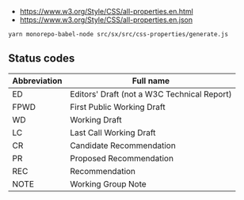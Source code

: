 - https://www.w3.org/Style/CSS/all-properties.en.html
- https://www.w3.org/Style/CSS/all-properties.en.json

```text
yarn monorepo-babel-node src/sx/src/css-properties/generate.js
```

## Status codes

| Abbreviation | Full name                                   |
| ------------ | ------------------------------------------- |
| ED           | Editors' Draft (not a W3C Technical Report) |
| FPWD         | First Public Working Draft                  |
| WD           | Working Draft                               |
| LC           | Last Call Working Draft                     |
| CR           | Candidate Recommendation                    |
| PR           | Proposed Recommendation                     |
| REC          | Recommendation                              |
| NOTE         | Working Group Note                          |
